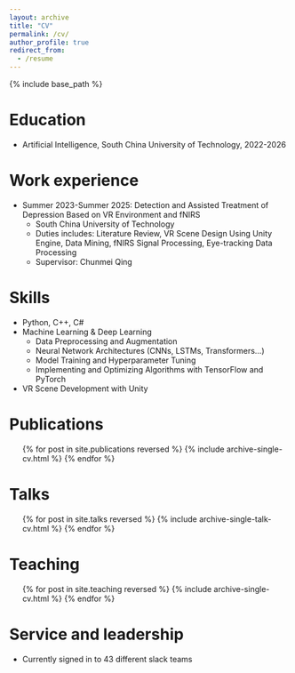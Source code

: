 ```yaml
---
layout: archive
title: "CV"
permalink: /cv/
author_profile: true
redirect_from:
  - /resume
---
```


{% include base_path %}

Education
======
* Artificial Intelligence, South China University of Technology, 2022-2026



Work experience
======
* Summer 2023-Summer 2025: Detection and Assisted Treatment of Depression Based on VR Environment and fNIRS
  * South China University of Technology
  * Duties includes: Literature Review, VR Scene Design Using Unity Engine, Data Mining, fNIRS Signal Processing, Eye-tracking Data Processing
  * Supervisor: Chunmei Qing



Skills
======
* Python, C++, C#
* Machine Learning & Deep Learning
  * Data Preprocessing and Augmentation
  * Neural Network Architectures (CNNs, LSTMs, Transformers...)
  * Model Training and Hyperparameter Tuning
  * Implementing and Optimizing Algorithms with TensorFlow and PyTorch
* VR Scene Development with Unity

Publications
======
  <ul>{% for post in site.publications reversed %}
    {% include archive-single-cv.html %}
  {% endfor %}</ul>

Talks
======
  <ul>{% for post in site.talks reversed %}
    {% include archive-single-talk-cv.html  %}
  {% endfor %}</ul>

Teaching
======
  <ul>{% for post in site.teaching reversed %}
    {% include archive-single-cv.html %}
  {% endfor %}</ul>

Service and leadership
======
* Currently signed in to 43 different slack teams
